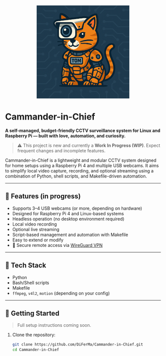 <p align="center">
  <img src="./logo.png" alt="Cammander-in-Chief Logo" width="300"/>
</p>

# Cammander-in-Chief

**A self-managed, budget-friendly CCTV surveillance system for Linux and Raspberry Pi — built with love, automation, and curiosity.**

> ⚠️ This project is new and currently a **Work In Progress (WIP)**. Expect frequent changes and incomplete features.

Cammander-in-Chief is a lightweight and modular CCTV system designed for home setups using a Raspberry Pi 4 and multiple USB webcams. It aims to simplify local video capture, recording, and optional streaming using a combination of Python, shell scripts, and Makefile-driven automation.

---

## 🔧 Features (in progress)

- Supports 3–4 USB webcams (or more, depending on hardware)
- Designed for Raspberry Pi 4 and Linux-based systems
- Headless operation (no desktop environment required)
- Local video recording
- Optional live streaming
- Script-based management and automation with Makefile
- Easy to extend or modify
- 📡 Secure remote access via [WireGuard VPN](docs/wire-guard/README.md)

---

## 🧰 Tech Stack

- Python
- Bash/Shell scripts
- Makefile
- `ffmpeg`, `v4l2`, `motion` (depending on your config)

---

## 🚀 Getting Started

> Full setup instructions coming soon.

1. Clone the repository:
   ```bash
   git clone https://github.com/DiFerMa/Cammander-in-Chief.git
   cd Cammander-in-Chief
